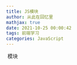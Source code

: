```yaml
---
title: JS模块
author: 从此在回忆里
mathjax: true
date: 2021-10-25 00:00:42
tags: 前端学习
categories: JavaScript
---
```


​    模块

